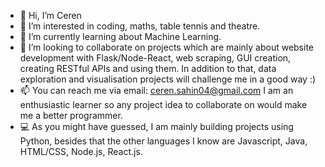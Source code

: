 - 👋 Hi, I’m Ceren
- 👀 I’m interested in coding, maths, table tennis and theatre.
- 🌱 I’m currently learning about Machine Learning.
- 💞️ I’m looking to collaborate on projects which are mainly about website development with Flask/Node-React, web scraping, GUI creation, creating RESTful APIs and using them. In addition to that, data exploration and visualisation projects will challenge me in a good way :) 
- 📫 You can reach me via email: ceren.sahin04@gmail.com I am an enthusiastic learner so any project idea to collaborate on would make me a better programmer.
- 💻 As you might have guessed, I am mainly building projects using Python, besides that the other languages I know are Javascript, Java, HTML/CSS, Node.js, React.js.

<!---
Cero-333/Cero-333 is a ✨ special ✨ repository because its `README.md` (this file) appears on your GitHub profile.
You can click the Preview link to take a look at your changes.
--->
